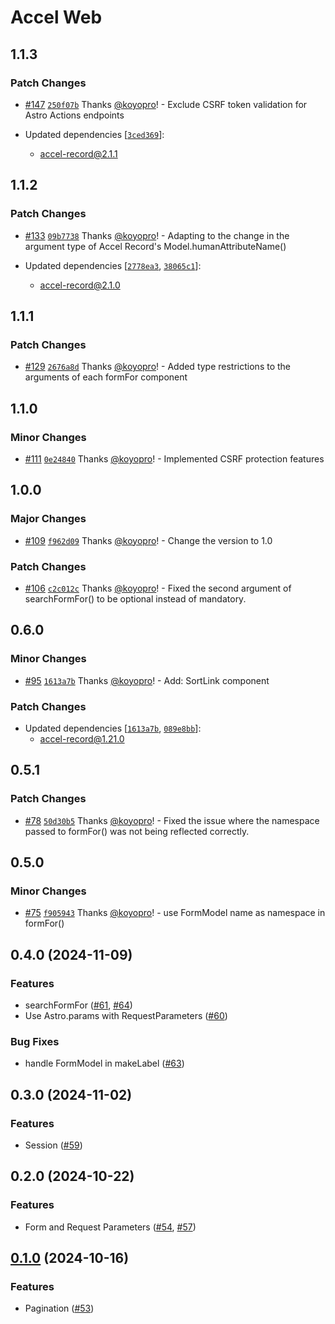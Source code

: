 # Accel Web

## 1.1.3

### Patch Changes

- [#147](https://github.com/koyopro/accella/pull/147) [`250f07b`](https://github.com/koyopro/accella/commit/250f07bd5a04408c06a3c7f5bda5a39c91600cd5) Thanks [@koyopro](https://github.com/koyopro)! - Exclude CSRF token validation for Astro Actions endpoints

- Updated dependencies [[`3ced369`](https://github.com/koyopro/accella/commit/3ced369ab0ed53e4d17670d9bf302640d4b21520)]:
  - accel-record@2.1.1

## 1.1.2

### Patch Changes

- [#133](https://github.com/koyopro/accella/pull/133) [`09b7738`](https://github.com/koyopro/accella/commit/09b7738b64f3b53e6980d6bac09cb7821acf774d) Thanks [@koyopro](https://github.com/koyopro)! - Adapting to the change in the argument type of Accel Record's Model.humanAttributeName()

- Updated dependencies [[`2778ea3`](https://github.com/koyopro/accella/commit/2778ea3a4b5dcb8edd0090a50fcf96fb23ccbd9e), [`38065c1`](https://github.com/koyopro/accella/commit/38065c137af90ec46ea9fcb3198d8d04dcbd0505)]:
  - accel-record@2.1.0

## 1.1.1

### Patch Changes

- [#129](https://github.com/koyopro/accella/pull/129) [`2676a8d`](https://github.com/koyopro/accella/commit/2676a8d26b2b08a9ccb94110fb2a7ab3a2cc7cd5) Thanks [@koyopro](https://github.com/koyopro)! - Added type restrictions to the arguments of each formFor component

## 1.1.0

### Minor Changes

- [#111](https://github.com/koyopro/accella/pull/111) [`0e24840`](https://github.com/koyopro/accella/commit/0e24840ba5d9c56b32ffd759023c9a797b75aee3) Thanks [@koyopro](https://github.com/koyopro)! - Implemented CSRF protection features

## 1.0.0

### Major Changes

- [#109](https://github.com/koyopro/accella/pull/109) [`f962d09`](https://github.com/koyopro/accella/commit/f962d09acf14a4547fda992938b4b2e517fdca96) Thanks [@koyopro](https://github.com/koyopro)! - Change the version to 1.0

### Patch Changes

- [#106](https://github.com/koyopro/accella/pull/106) [`c2c012c`](https://github.com/koyopro/accella/commit/c2c012c45d273fcb5953f6ee2ae4ad967946780e) Thanks [@koyopro](https://github.com/koyopro)! - Fixed the second argument of searchFormFor() to be optional instead of mandatory.

## 0.6.0

### Minor Changes

- [#95](https://github.com/koyopro/accella/pull/95) [`1613a7b`](https://github.com/koyopro/accella/commit/1613a7b467e90d8e1b685df0b9d7266103e23287) Thanks [@koyopro](https://github.com/koyopro)! - Add: SortLink component

### Patch Changes

- Updated dependencies [[`1613a7b`](https://github.com/koyopro/accella/commit/1613a7b467e90d8e1b685df0b9d7266103e23287), [`089e8bb`](https://github.com/koyopro/accella/commit/089e8bbb38b637b26dcd96094c00d7e9b6c6f032)]:
  - accel-record@1.21.0

## 0.5.1

### Patch Changes

- [#78](https://github.com/koyopro/accella/pull/78) [`50d30b5`](https://github.com/koyopro/accella/commit/50d30b5544977d77deaf49cab798a45fb11ddb8b) Thanks [@koyopro](https://github.com/koyopro)! - Fixed the issue where the namespace passed to formFor() was not being reflected correctly.

## 0.5.0

### Minor Changes

- [#75](https://github.com/koyopro/accella/pull/74) [`f905943`](https://github.com/koyopro/accella/commit/f90594335a1411c6ae40fc7e458938e8e7b2cd1c) Thanks [@koyopro](https://github.com/koyopro)! - use FormModel name as namespace in formFor()

## 0.4.0 (2024-11-09)

### Features

- searchFormFor ([#61](https://github.com/koyopro/accella/pull/61), [#64](https://github.com/koyopro/accella/pull/64))
- Use Astro.params with RequestParameters ([#60](https://github.com/koyopro/accella/pull/60))

### Bug Fixes

- handle FormModel in makeLabel ([#63](https://github.com/koyopro/accella/pull/63))

## 0.3.0 (2024-11-02)

### Features

- Session ([#59](https://github.com/koyopro/accella/pull/59))

## 0.2.0 (2024-10-22)

### Features

- Form and Request Parameters ([#54](https://github.com/koyopro/accella/pull/54), [#57](https://github.com/koyopro/accella/pull/57))

## [0.1.0](https://github.com/koyopro/accella/compare/421e01...ff3439) (2024-10-16)

### Features

- Pagination ([#53](https://github.com/koyopro/accella/pull/53))
